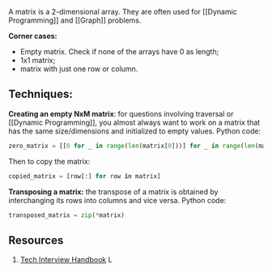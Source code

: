 A matrix is a 2-dimensional array. They are often used for [[Dynamic Programming]] and [[Graph]] problems.

**Corner cases:**

- Empty matrix. Check if none of the arrays have 0 as length;
- 1x1 matrix;
- matrix with just one row or column.

## Techniques:
**Creating an empty NxM matrix**: for questions involving traversal or [[Dynamic Programming]], you almost always want to work on a matrix that has the same size/dimensions and initialized to empty values. Python code:

```python 
zero_matrix = [[0 for _ in range(len(matrix[0]))] for _ in range(len(matrix))]
```

Then to copy the matrix:
```python
copied_matrix = [row[:] for row in matrix]
```

**Transposing a matrix:** the transpose of a matrix is obtained  by interchanging its rows into columns and vice versa. Python code:
```python
transposed_matrix = zip(*matrix)
```


## Resources
1. [Tech Interview Handbook](https://www.techinterviewhandbook.org/algorithms/matrix/)
L